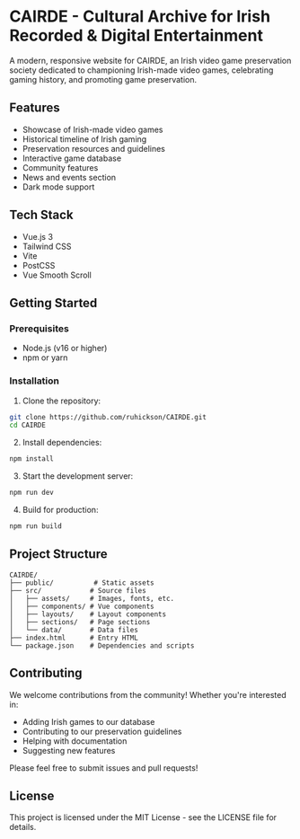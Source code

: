 # CAIRDE - Cultural Archive for Irish Recorded & Digital Entertainment

A modern, responsive website for CAIRDE, an Irish video game preservation society dedicated to championing Irish-made video games, celebrating gaming history, and promoting game preservation.

## Features

- Showcase of Irish-made video games
- Historical timeline of Irish gaming
- Preservation resources and guidelines
- Interactive game database
- Community features
- News and events section
- Dark mode support

## Tech Stack

- Vue.js 3
- Tailwind CSS
- Vite
- PostCSS
- Vue Smooth Scroll

## Getting Started

### Prerequisites

- Node.js (v16 or higher)
- npm or yarn

### Installation

1. Clone the repository:
```bash
git clone https://github.com/ruhickson/CAIRDE.git
cd CAIRDE
```

2. Install dependencies:
```bash
npm install
```

3. Start the development server:
```bash
npm run dev
```

4. Build for production:
```bash
npm run build
```

## Project Structure

```
CAIRDE/
├── public/          # Static assets
├── src/            # Source files
│   ├── assets/     # Images, fonts, etc.
│   ├── components/ # Vue components
│   ├── layouts/    # Layout components
│   ├── sections/   # Page sections
│   └── data/       # Data files
├── index.html      # Entry HTML
└── package.json    # Dependencies and scripts
```

## Contributing

We welcome contributions from the community! Whether you're interested in:
- Adding Irish games to our database
- Contributing to our preservation guidelines
- Helping with documentation
- Suggesting new features

Please feel free to submit issues and pull requests!

## License

This project is licensed under the MIT License - see the LICENSE file for details. 